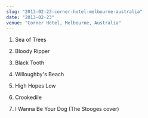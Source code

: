```yaml
---
slug: "2013-02-23-corner-hotel-melbourne-australia"
date: "2013-02-23"
venue: "Corner Hotel, Melbourne, Australia"
---
```


 1. Sea of Trees

 2. Bloody Ripper

 3. Black Tooth

 4. Willoughby's Beach

 5. High Hopes Low

 6. Crookedile

 7. I Wanna Be Your Dog
    (The Stooges cover)


